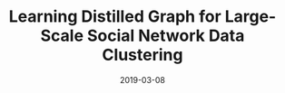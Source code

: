 ---
title: "Learning Distilled Graph for Large-Scale Social Network Data Clustering"
collection: journals
permalink: /publication/Learning_Distilled
date: 2019-03-08
year: "2019"
venue: "IEEE TKDE"
city: 
state: ""
thumbnail: "Learning_Distilled.png"
teaser : 
authors: "Liu Wenhe, Gong Dong, Tan Mingkui, Shi Qinfeng, Yang Yi, Alexander G. Hauptmann"
bibtex: Learning_Distilled.txt
uri: Learning_Distilled.pdf
arxiv: 
project: 
source: 
poster: 
data:
---